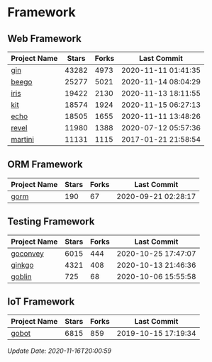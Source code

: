 # Framework

## Web Framework
| Project Name | Stars | Forks | Last Commit |
| ------------ | ----- | ----- | ----------- |
| [gin](https://github.com/gin-gonic/gin) | 43282 | 4973 | 2020-11-11 01:41:35 |
| [beego](https://github.com/astaxie/beego) | 25277 | 5021 | 2020-11-14 08:04:29 |
| [iris](https://github.com/kataras/iris) | 19422 | 2130 | 2020-11-13 18:11:55 |
| [kit](https://github.com/go-kit/kit) | 18574 | 1924 | 2020-11-15 06:27:13 |
| [echo](https://github.com/labstack/echo) | 18505 | 1655 | 2020-11-11 13:48:26 |
| [revel](https://github.com/revel/revel) | 11980 | 1388 | 2020-07-12 05:57:36 |
| [martini](https://github.com/go-martini/martini) | 11131 | 1115 | 2017-01-21 21:58:54 |

## ORM Framework
| Project Name | Stars | Forks | Last Commit |
| ------------ | ----- | ----- | ----------- |
| [gorm](https://github.com/jinzhu/gorm) | 190 | 67 | 2020-09-21 02:28:17 |

## Testing Framework
| Project Name | Stars | Forks | Last Commit |
| ------------ | ----- | ----- | ----------- |
| [goconvey](https://github.com/smartystreets/goconvey) | 6015 | 444 | 2020-10-25 17:47:07 |
| [ginkgo](https://github.com/onsi/ginkgo) | 4321 | 408 | 2020-10-13 21:46:36 |
| [goblin](https://github.com/franela/goblin) | 725 | 68 | 2020-10-06 15:55:58 |

## IoT Framework
| Project Name | Stars | Forks | Last Commit |
| ------------ | ----- | ----- | ----------- |
| [gobot](https://github.com/hybridgroup/gobot) | 6815 | 859 | 2019-10-15 17:19:34 |

*Update Date: 2020-11-16T20:00:59*